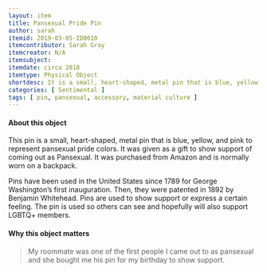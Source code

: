 ```yaml
---
layout: item
title: Pansexual Pride Pin
author: sarah
itemid: 2019-03-05-ID0010
itemcontributor: Sarah Gray
itemcreator: N/A
itemsubject:
itemdate: circa 2018
itemtype: Physical Object
shortdesc: It is a small, heart-shaped, metal pin that is blue, yellow, and pink to represent pansexual pride colors. It was purchased from Amazon and is normally worn on a backpack. This pin represents a part of Sarah's identity.
categories: [ Sentimental ]
tags: [ pin, pansexual, accessory, material culture ]
---
```


#### About this object

This pin is a small, heart-shaped, metal pin that is blue, yellow, and pink to represent pansexual pride colors. It was given as a gift to show support of coming out as Pansexual. It was purchased from Amazon and is normally worn on a backpack.

Pins have been used in the United States since 1789 for George Washington’s first inauguration. Then, they were patented in 1892 by Benjamin Whitehead. Pins are used to show support or express a certain feeling. The pin is used so others can see and hopefully will also support LGBTQ+ members.

#### Why this object matters

<blockquote>My roommate was one of the first people I came out to as pansexual and she bought me his pin for my birthday to show support.
</blockquote
